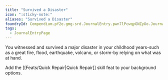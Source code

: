 ```yaml
---
title: "Survived a Disaster"
icon: ":sticky-note:"
aliases: "Survived a Disaster"
foundryId: Compendium.pf2e.gmg-srd.JournalEntry.pwn7lPcwqyGNZyOo.JournalEntryPage.XsrsYqWJpJXsH7Jo
tags:
  - JournalEntryPage
---
```

You witnessed and survived a major disaster in your childhood years-such as a great fire, flood, earthquake, volcano, or storm-by relying on what was at hand.

Add the [[Feats/Quick Repair|Quick Repair]] skill feat to your background options.